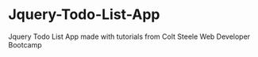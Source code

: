 # Jquery-Todo-List-App
Jquery Todo List App made with tutorials from Colt Steele Web Developer Bootcamp
